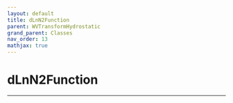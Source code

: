 ```yaml
---
layout: default
title: dLnN2Function
parent: WVTransformHydrostatic
grand_parent: Classes
nav_order: 13
mathjax: true
---
```


#  dLnN2Function




---

